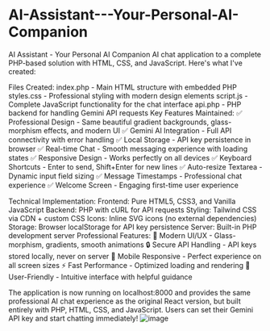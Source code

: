 # AI-Assistant---Your-Personal-AI-Companion
AI Assistant - Your Personal AI Companion
AI chat application to a complete PHP-based solution with HTML, CSS, and JavaScript. Here's what I've created:

Files Created:
index.php - Main HTML structure with embedded PHP
styles.css - Professional styling with modern design elements
script.js - Complete JavaScript functionality for the chat interface
api.php - PHP backend for handling Gemini API requests
Key Features Maintained:
✅ Professional Design - Same beautiful gradient backgrounds, glass-morphism effects, and modern UI ✅ Gemini AI Integration - Full API connectivity with error handling ✅ Local Storage - API key persistence in browser ✅ Real-time Chat - Smooth messaging experience with loading states ✅ Responsive Design - Works perfectly on all devices ✅ Keyboard Shortcuts - Enter to send, Shift+Enter for new lines ✅ Auto-resize Textarea - Dynamic input field sizing ✅ Message Timestamps - Professional chat experience ✅ Welcome Screen - Engaging first-time user experience

Technical Implementation:
Frontend: Pure HTML5, CSS3, and Vanilla JavaScript
Backend: PHP with cURL for API requests
Styling: Tailwind CSS via CDN + custom CSS
Icons: Inline SVG icons (no external dependencies)
Storage: Browser localStorage for API key persistence
Server: Built-in PHP development server
Professional Features:
🎨 Modern UI/UX - Glass-morphism, gradients, smooth animations 🔒 Secure API Handling - API keys stored locally, never on server 📱 Mobile Responsive - Perfect experience on all screen sizes ⚡ Fast Performance - Optimized loading and rendering 🎯 User-Friendly - Intuitive interface with helpful guidance

The application is now running on localhost:8000 and provides the same professional AI chat experience as the original React version, but built entirely with PHP, HTML, CSS, and JavaScript. Users can set their Gemini API key and start chatting immediately!
![image](https://github.com/user-attachments/assets/e0e85929-1720-4d1e-b733-b923ba036fec)

